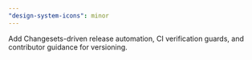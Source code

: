 ```yaml
---
"design-system-icons": minor
---
```


Add Changesets-driven release automation, CI verification guards, and contributor guidance for versioning.
